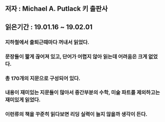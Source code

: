 ## 저자 : Michael A. Putlack 키 출판사

## 읽은기간 : 19.01.16 ~ 19.02.01

### 지하철에서 출퇴근때마다 꺼내서 읽었다.

### 문장들이 짧게 끊어져 있고, 단어가 어렵지 않아 읽는데 어려움은 크게 없었다.

### 총 170개의 지문으로 구성되어 있다.

### 내용이 재미있는 지문들이 많아서 중간부분의 수학, 미술 파트를 제외하고는 재미있게 읽었다.

### 이런류의 책을 꾸준히 읽다보면 리딩 실력이 늘지 않을까 생각이 든다.